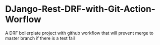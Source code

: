 # DJango-Rest-DRF-with-Git-Action-Worflow
A DRF boilerplate project with github workflow that will prevent merge to master branch if there is a test fail
